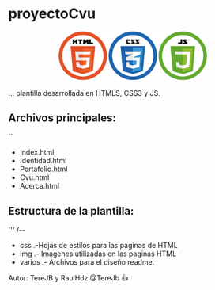 # proyectoCvu

<p align="center">
    <img src="logos.png" width="300">
</p>
...
plantilla desarrollada en HTMLS, CSS3 y JS.

Archivos principales:
---
´´
- Index.html
- Identidad.html
- Portafolio.html
- Cvu.html
- Acerca.html

Estructura de la plantilla:
---
'''
/--
- css .-Hojas de estilos para las paginas de HTML
- img .- Imagenes utilizadas en las paginas HTML
- varios .- Archivos para el diseño readme.

Autor:
TereJB y RaulHdz
@TereJb :+1: